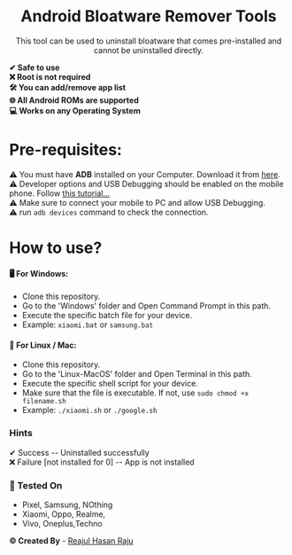 <h1 align="center"> Android Bloatware Remover Tools </h1>

<p align="center">This tool can be used to uninstall bloatware that comes pre-installed and cannot be uninstalled directly.</p>

**<g-emoji class="g-emoji" alias="heavy_check_mark" fallback-src="https://github.githubassets.com/images/icons/emoji/unicode/2714.png">✔</g-emoji> Safe to use  
<g-emoji class="g-emoji" alias="x" fallback-src="https://github.githubassets.com/images/icons/emoji/unicode/274c.png">❌</g-emoji> Root is not required  
<g-emoji class="g-emoji" alias="hammer_and_wrench" fallback-src="https://github.githubassets.com/images/icons/emoji/unicode/1f6e0.png">🛠</g-emoji> You can add/remove app list  
<g-emoji class="g-emoji" alias="globe_with_meridians" fallback-src="https://github.githubassets.com/images/icons/emoji/unicode/1f310.png">🌐</g-emoji> All Android ROMs are supported  
<g-emoji class="g-emoji" alias="computer" fallback-src="https://github.githubassets.com/images/icons/emoji/unicode/1f4bb.png">💻</g-emoji> Works on any Operating System**  

# [](#pre-requisites)Pre-requisites:

<g-emoji class="g-emoji" alias="warning" fallback-src="https://github.githubassets.com/images/icons/emoji/unicode/26a0.png">⚠️</g-emoji> You must have **ADB** installed on your Computer. Download it from [here](https://developer.android.com/studio/releases/platform-tools#downloads).  
<g-emoji class="g-emoji" alias="warning" fallback-src="https://github.githubassets.com/images/icons/emoji/unicode/26a0.png">⚠️</g-emoji> Developer options and USB Debugging should be enabled on the mobile phone. Follow [this tutorial...](https://github.com/ujarhr/android-bloatware-remover/blob/main/edo.md)  
<g-emoji class="g-emoji" alias="warning" fallback-src="https://github.githubassets.com/images/icons/emoji/unicode/26a0.png">⚠️</g-emoji> Make sure to connect your mobile to PC and allow USB Debugging.  
<g-emoji class="g-emoji" alias="warning" fallback-src="https://github.githubassets.com/images/icons/emoji/unicode/26a0.png">⚠️</g-emoji> run `adb devices` command to check the connection.

# [](#how-to-use)**How to use?**

#### [](#-for-windows)<g-emoji class="g-emoji" alias="desktop_computer" fallback-src="https://github.githubassets.com/images/icons/emoji/unicode/1f5a5.png">🖥</g-emoji> For Windows:

*   Clone this repository.
*   Go to the 'Windows' folder and Open Command Prompt in this path.
*   Execute the specific batch file for your device.
*   Example: `xiaomi.bat` or `samsung.bat`

#### [](#-for-linux--mac)<g-emoji class="g-emoji" alias="penguin" fallback-src="https://github.githubassets.com/images/icons/emoji/unicode/1f427.png">🐧</g-emoji> For Linux / Mac:

*   Clone this repository.
*   Go to the 'Linux-MacOS' folder and Open Terminal in this path.
*   Execute the specific shell script for your device.
*   Make sure that the file is executable. If not, use `sudo chmod +x filename.sh`
*   Example: `./xiaomi.sh` or `./google.sh`

### [](#hints)Hints

<g-emoji class="g-emoji" alias="heavy_check_mark" fallback-src="https://github.githubassets.com/images/icons/emoji/unicode/2714.png">✔</g-emoji> Success -- Uninstalled successfully  
<g-emoji class="g-emoji" alias="x" fallback-src="https://github.githubassets.com/images/icons/emoji/unicode/274c.png">❌</g-emoji> Failure [not installed for 0] -- App is not installed

### [](#-tested-on)<g-emoji class="g-emoji" alias="iphone" fallback-src="https://github.githubassets.com/images/icons/emoji/unicode/1f4f1.png">📱</g-emoji> Tested On

*   Pixel, Samsung, NOthing
*   Xiaomi, Oppo, Realme,
*   Vivo, Oneplus,Techno

**©️ Created By** - [Reajul Hasan Raju](https://tgithub.com/ujaRHR)
